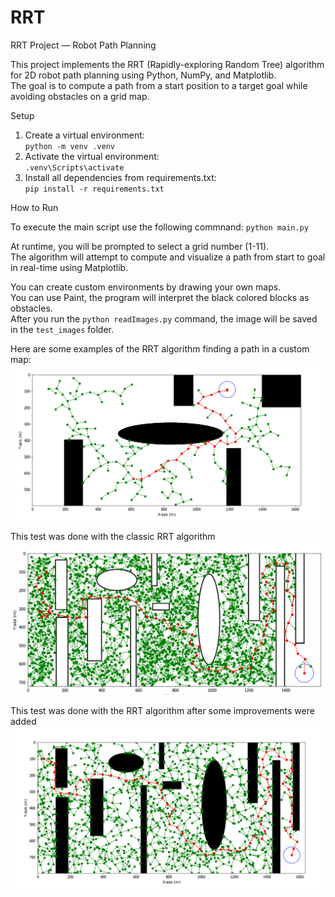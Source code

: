 # RRT

RRT Project — Robot Path Planning

This project implements the RRT (Rapidly-exploring Random Tree) algorithm for 2D robot path planning using Python, NumPy, and Matplotlib.  
The goal is to compute a path from a start position to a target goal while avoiding obstacles on a grid map.

Setup

1. Create a virtual environment:  
   `python -m venv .venv`
2. Activate the virtual environment:  
   `.venv\Scripts\activate`
3. Install all dependencies from requirements.txt:  
   `pip install -r requirements.txt`

How to Run

To execute the main script use the following commnand: `python main.py`

At runtime, you will be prompted to select a grid number (1-11).  
The algorithm will attempt to compute and visualize a path from start to goal in real-time using Matplotlib.

You can create custom environments by drawing your own maps.  
You can use Paint, the program will interpret the black colored blocks as obstacles.  
After you run the `python readImages.py` command, the image will be saved in the `test_images` folder.

Here are some examples of the RRT algorithm finding a path in a custom map:  
![RRT Path Example](result_images/test6_2.png)

This test was done with the classic RRT algorithm  
![RRT Path Example](result_images/testChaos.png)

This test was done with the RRT algorithm after some improvements were added
![RRT Path Example](result_images/chaosMode.png)
